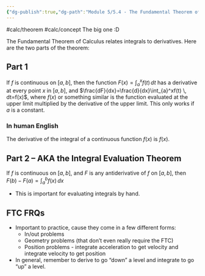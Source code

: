 ```yaml
---
{"dg-publish":true,"dg-path":"Module 5/5.4 - The Fundamental Theorem of Calculus.md","permalink":"/module-5/5-4-the-fundamental-theorem-of-calculus/","noteIcon":""}
---
```


#calc/theorem #calc/concept 
The big one :D 

The Fundamental Theorem of Calculus relates integrals to derivatives. Here are the two parts of the theorem:
## Part 1
If $f$ is continuous on $[a,b]$, then the function $F(x)=\int_{a}^xf(t) \, dt$ has a derivative at every point $x$ in $[a,b]$, and $\frac{dF}{dx}=\frac{d}{dx}\int_{a}^xf(t) \, dt=f(x)$, where $f(x)$ or something similar is the function evaluated at the upper limit multiplied by the derivative of the upper limit. This only works if $a$ is a constant. 
### In human English
The derivative of the integral of a continuous function $f(x)$ is $f(x)$.
## Part 2 – AKA the Integral Evaluation Theorem
If $f$ is continuous on $[a,b]$, and $F$ is any antiderivative of $f$ on $[a,b]$, then $\displaystyle F(b)-F(a)=\int_{a}^bf(x) \, dx$
- This is important for evaluating integrals by hand.
## FTC FRQs
- Important to practice, cause they come in a few different forms:
	- In/out problems
	- Geometry problems (that don’t even really require the FTC)
	- Position problems - integrate acceleration to get velocity and integrate velocity to get position
- In general, remember to derive to go “down” a level and integrate to go “up” a level.